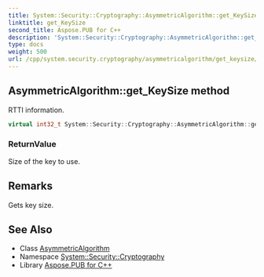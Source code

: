 ```yaml
---
title: System::Security::Cryptography::AsymmetricAlgorithm::get_KeySize method
linktitle: get_KeySize
second_title: Aspose.PUB for C++
description: 'System::Security::Cryptography::AsymmetricAlgorithm::get_KeySize method. RTTI information in C++.'
type: docs
weight: 500
url: /cpp/system.security.cryptography/asymmetricalgorithm/get_keysize/
---
```

## AsymmetricAlgorithm::get_KeySize method


RTTI information.

```cpp
virtual int32_t System::Security::Cryptography::AsymmetricAlgorithm::get_KeySize()
```


### ReturnValue

Size of the key to use.
## Remarks


Gets key size. 
## See Also

* Class [AsymmetricAlgorithm](../)
* Namespace [System::Security::Cryptography](../../)
* Library [Aspose.PUB for C++](../../../)
